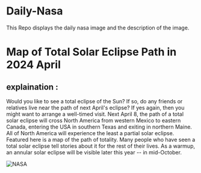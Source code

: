 # Daily-Nasa

This Repo displays the daily nasa image and the description of the image.

<!--NASA-->
# Map of Total Solar Eclipse Path in 2024 April
## explaination :

Would you like to see a total eclipse of the Sun?  If so, do any friends or relatives live near the path of next April's eclipse?  If yes again, then you might want to arrange a well-timed visit. Next April 8, the path of a total solar eclipse will cross North America from western Mexico to eastern Canada, entering the USA in southern Texas and exiting in northern Maine.  All of North America will experience the least a partial solar eclipse.  Featured here is a map of the path of totality.  Many people who have seen a total solar eclipse tell stories about it for the rest of their lives.  As a warmup, an annular solar eclipse will be visible later this year -- in mid-October.

![NASA](https://apod.nasa.gov/apod/image/2304/EclipseMap_nasa_1080.jpg)
<!--/NASA-->